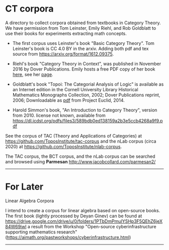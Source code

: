 # CT corpora
A directory to collect  corpora obtained from textbooks in Category Theory. We have permission from Tom Leinster, Emily Riehl, and Rob Goldblatt to use their books for experiments extracting math concepts.


* The first corpus uses Leinster's book "Basic Category Theory".
Tom Leinster's book is CC 4.0 BY in the arxiv. 
Adding both pdf and tex source from https://arxiv.org/format/1612.09375.

* Riehl's book "Category Theory in Context", was published in November 2016 by Dover Publications. 
Emily hosts a free PDF copy of her book [here](https://emilyriehl.github.io/files/context.pdf), see her [page](https://math.jhu.edu/~eriehl/context/).

* Goldblatt's book "Topoi: The Categorial Analysis of Logic" is available as an Internet edition in the Cornell University Library Historical Mathematics Monographs Collection, 2002;
Dover Publications reprint, 2006;
Downloadable as [pdf](https://projecteuclid.org/ebooks/books-by-independent-authors/Topoi-The-Categorial-Analysis-of-Logic/toc/bia/1403013939) from Project Euclid, 2014. 


* Harold Simmon's book, "An Introduction to Category Theory", version from 2010.
license not known, available from https://dl.icdst.org/pdfs/files3/589bdb0ed138159a2b3e5ccb4268a9f9.pdf

See the corpus of TAC (Theory and Applications of Categories) at https://github.com/ToposInstitute/tac-corpus and
the nLab corpus (circa 2020) at https://github.com/ToposInstitute/nlab-corpus.

The TAC corpus, the BCT corpus, and the nLab corpus can be searched and browsed using
**Parmesan** http://www.jacobcollard.com/parmesan2/

---------------------
# For Later

Linear Algebra Corpora

I intend to create a corpus for linear algebra based on open-source books. The first book (lightly processed by Deyan Ginev) can be found at
https://drive.google.com/drive/u/0/folders/1PTbDmPmuIYSHp3F5QEhZ6jeX84W69iwl a result from the Workshop 
"Open-source cyberinfrastructure supporting mathematics research" (https://aimath.org/pastworkshops/cyberinfrastructure.html)

-----------------------

